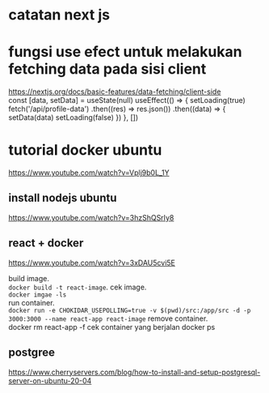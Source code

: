 # catatan next js
# fungsi use efect untuk melakukan fetching data pada sisi client <br>
 https://nextjs.org/docs/basic-features/data-fetching/client-side <br>
const [data, setData] = useState(null)
 useEffect(() => {
    setLoading(true)
    fetch('/api/profile-data')
      .then((res) => res.json())
      .then((data) => {
        setData(data)
        setLoading(false)
      })
  }, [])


# tutorial docker ubuntu
https://www.youtube.com/watch?v=Vplj9b0L_1Y
 ## install nodejs ubuntu
 https://www.youtube.com/watch?v=3hzShQSrIy8

## react + docker
https://www.youtube.com/watch?v=3xDAU5cvi5E <br>

build image.\
 `docker build -t react-image`.
cek image.\
`docker imgae -ls` \
run container.\
`docker run -e CHOKIDAR_USEPOLLING=true -v $(pwd)/src:/app/src -d -p 3000:3000 --name react-app react-image`
remove container.\
docker rm react-app -f
cek container yang berjalan
docker ps

## postgree
https://www.cherryservers.com/blog/how-to-install-and-setup-postgresql-server-on-ubuntu-20-04
